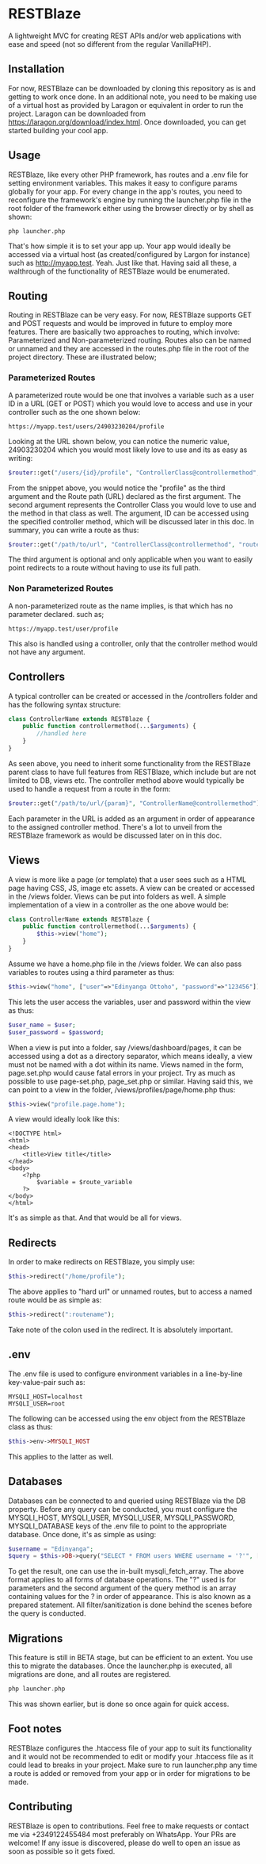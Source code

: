 # RESTBlaze
A lightweight MVC for creating REST APIs and/or web applications with ease and speed (not so different from the regular VanillaPHP).

## Installation
For now, RESTBlaze can be downloaded by cloning this repository as is and getting to work once done. In an additional note, you need to be making use of a virtual host as provided by Laragon or equivalent in order to run the project. Laragon can be downloaded from https://laragon.org/download/index.html. Once downloaded, you can get started building your cool app.

## Usage
RESTBlaze, like every other PHP framework, has routes and a .env file for setting environment variables. This makes it easy to configure params globally for your app. For every change in the app's routes, you need to reconfigure the framework's engine by running the launcher.php file in the root folder of the framework either using the browser directly or by shell as shown:

```shell
php launcher.php
```
That's how simple it is to set your app up. Your app would ideally be accessed via a virtual host (as created/configured by Largon for instance) such as http://myapp.test. Yeah. Just like that. Having said all these, a walthrough of the functionality of RESTBlaze would be enumerated.

## Routing
Routing in RESTBlaze can be very easy. For now, RESTBlaze supports GET and POST requests and would be improved in future to employ more features. There are basically two approaches to routing, which involve: Parameterized and Non-parameterized routing. Routes also can be named or unnamed and they are accessed in the routes.php file in the root of the project directory. These are illustrated below;

### Parameterized Routes
A parameterized route would be one that involves a variable such as a user ID in a URL (GET or POST) which you would love to access and use in your controller such as the one shown below:
```shell
https://myapp.test/users/24903230204/profile
```
Looking at the URL shown below, you can notice the numeric value, 24903230204 which you would most likely love to use and its as easy as writing:
```php
$router::get("/users/{id}/profile", "ControllerClass@controllermethod", "profile");
```
From the snippet above, you would notice the "profile" as the third argument and the Route path (URL) declared as the first argument. The second argument represents the Controller Class you would love to use and the method in that class as well. The argument, ID can be accessed using the specified controller method, which will be discussed later in this doc.
In summary, you can write a route as thus:
```php
$router::get("/path/to/url", "ControllerClass@controllermethod", "route_name");
```
The third argument is optional and only applicable when you want to easily point redirects to a route without having to use its full path.

### Non Parameterized Routes
A non-parameterized route as the name implies, is that which has no parameter declared. such as;
```shell
https://myapp.test/user/profile
```
This also is handled using a controller, only that the controller method would not have any argument.

## Controllers
A typical controller can be created or accessed in the /controllers folder and has the following syntax structure:
```php
class ControllerName extends RESTBlaze {
    public function controllermethod(...$arguments) {
        //handled here
    }
}
```
As seen above, you need to inherit some functionality from the RESTBlaze parent class to have full features from RESTBlaze, which include but are not limited to DB, views etc.
The controller method above would typically be used to handle a request from a route in the form:
```php
$router::get("/path/to/url/{param}", "ControllerName@controllermethod");
```
Each parameter in the URL is added as an argument in order of appearance to the assigned controller method.
There's a lot to unveil from the RESTBlaze framework as would be discussed later on in this doc.

## Views
A view is more like a page (or template) that a user sees such as a HTML page having CSS, JS, image etc assets. A view can be created or accessed in the /views folder. Views can be put into folders as well.
A simple implementation of a view in a controller as the one above would be:
```php
class ControllerName extends RESTBlaze {
    public function controllermethod(...$arguments) {
        $this->view("home");
    }
}
```
Assume we have a home.php file in the /views folder.
We can also pass variables to routes using a third parameter as thus:
```php
$this->view("home", ["user"=>"Edinyanga Ottoho", "password"=>"123456"]);
```
This lets the user access the variables, user and password within the view as thus:
```php
$user_name = $user;
$user_password = $password;
```
When a view is put into a folder, say /views/dashboard/pages, it can be accessed using a dot as a directory separator, which means ideally, a view must not be named with a dot within its name. Views named in the form, page.set.php would cause fatal errors in your project. Try as much as possible to use page-set.php, page_set.php or similar. Having said this, we can point to a view in the folder, /views/profiles/page/home.php thus:
```php
$this->view("profile.page.home");
```
A view would ideally look like this:
```
<!DOCTYPE html>
<html>
<head>
    <title>View title</title>
</head>
<body>
    <?php
        $variable = $route_variable
    ?>
</body>
</html>
```
It's as simple as that. And that would be all for views.

## Redirects
In order to make redirects on RESTBlaze, you simply use:
```php
$this->redirect("/home/profile");
```
The above applies to "hard url" or unnamed routes, but to access a named route would be as simple as:
```php
$this->redirect(":routename");
```
Take note of the colon used in the redirect. It is absolutely important.

## .env
The .env file is used to configure environment variables in a line-by-line key-value-pair such as:
```shell
MYSQLI_HOST=localhost
MYSQLI_USER=root
```
The following can be accessed using the env object from the RESTBlaze class as thus:
```php
$this->env->MYSQLI_HOST
```
This applies to the latter as well.

## Databases
Databases can be connected to and queried using RESTBlaze via the DB property. Before any query can be conducted, you must configure the MYSQLI_HOST, MYSQLI_USER, MYSQLI_USER, MYSQLI_PASSWORD, MYSQLI_DATABASE keys of the .env file to point to the appropriate database. Once done, it's as simple as using:
```php
$username = "Edinyanga";
$query = $this->DB->query("SELECT * FROM users WHERE username = '?'", [$username]);
```
To get the result, one can use the in-built mysqli_fetch_array. The above format applies to all forms of database operations. The "?" used is for parameters and the second argument of the query method is an array containing values for the ? in order of appearance. This is also known as a prepared statement. All filter/sanitization is done behind the scenes before the query is conducted.

## Migrations
This feature is still in BETA stage, but can be efficient to an extent. You use this to migrate the databases. Once the launcher.php is executed, all migrations are done, and all routes are registered.
```php
php launcher.php
```
This was shown earlier, but is done so once again for quick access.

## Foot notes
RESTBlaze configures the .htaccess file of your app to suit its functionality and it would not be recommended to edit or modify your .htaccess file as it could lead to breaks in your project.
Make sure to run launcher.php any time a route is added or removed from your app or in order for migrations to be made.

## Contributing
RESTBlaze is open to contributions. Feel free to make requests or contact me via +2349122455484 most preferably on WhatsApp. Your PRs are welcome! If any issue is discovered, please do well to open an issue as soon as possible so it gets fixed.
